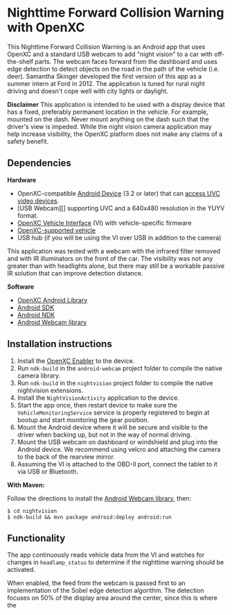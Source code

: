 Nighttime Forward Collision Warning with OpenXC
==================================================

This Nighttime Forward Collision Warning is an Android app that uses OpenXC and
a standard USB webcam to add "night vision" to a car with off-the-shelf parts.
The webcam faces forward from the dashboard and uses edge detection to detect
objects on the road in the path of the vehicle (i.e. deer). Samantha Skinger
developed the first version of this app as a summer intern at Ford in 2012. The
application is tuned for rural night driving and doesn't cope well with city
lights or daylight.

**Disclaimer** This application is intended to be used with a display device
that has a fixed, preferably permanent location in the vehicle. For example,
mounted on the dash. Never mount anything on the dash such that the driver's
view is impeded. While the night vision camera application may help increase
visibility, the OpenXC platform does not make any claims of a safety benefit.

## Dependencies

**Hardware**

* OpenXC-compatible [Android
   Device](http://openxcplatform.com/android/index.html) (3.2 or later) that
   can [access UVC video devices](#android-usb-webcam).
* [USB Webcam][] supporting UVC and a 640x480 resolution in the YUYV format.
* [OpenXC Vehicle
   Interface](https://openxcplatform.com/vehicle-interface/index.html) (VI) with
   vehicle-specific firmware
* [OpenXC-supported
   vehicle](http://openxcplatform.com/vehicle-interface/output-format.html)
* USB hub (if you will be using the VI over USB in addition to the camera)

This application was tested with a webcam with the infrared filter removed and
with IR illuminators on the front of the car. The visibility was not any greater
than with headlights alone, but there may still be a workable passive IR
solution that can improve detection distance.

**Software**

* [OpenXC Android
  Library](http://openxcplatform.com/getting-started/library-installation.html)
* [Android SDK](http://developer.android.com/sdk/index.html)
* [Android NDK](http://developer.android.com/tools/sdk/ndk/index.html)
* [Android Webcam library](https://github.com/openxc/android-webcam)

## Installation instructions

1. Install the [OpenXC
   Enabler](http://openxcplatform.com/getting-started/library-installation.html#enabler)
   to the device.
1. Run `ndk-build` in the `android-webcam` project folder to compile the native
   camera library.
1. Run `ndk-build` in the `nightvision` project folder to compile the native
   nightvision extensions.
1. Install the `NightVisionActivity` application to the device.
1. Start the app once, then restart device to make sure the
   `VehicleMonitoringService` service is properly registered to begin at bootup
   and start monitoring the gear position.
1. Mount the Android device where it will be secure and visible to the driver
   when backing up, but not in the way of normal driving.
1. Mount the USB webcam on dashboard or windshield and plug into the Android
   device. We recommend using velcro and attaching the camera to the back of the
   rearview mirror.
1. Assuming the VI is attached to the OBD-II port, connect the tablet to it via
   USB or Bluetooth.

**With Maven:**

Follow the directions to install the [Android Webcam
library](https://github.com/openxc/android-webcam), then:

    $ cd nightvision
    $ ndk-build && mvn package android:deploy android:run

## Functionality

The app continuously reads vehicle data from the VI and watches for changes in
`headlamp_status` to determine if the nighttime warning should be activated.

When enabled, the feed from the webcam is passed first to an implementation of
the Sobel edge detection algorithm. The detection focuses on 50% of the display
area around the center, since this is where the